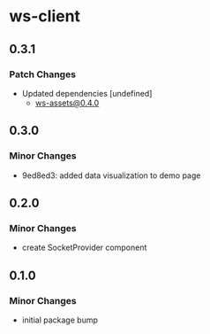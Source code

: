 # ws-client

## 0.3.1

### Patch Changes

- Updated dependencies [undefined]
  - ws-assets@0.4.0

## 0.3.0

### Minor Changes

- 9ed8ed3: added data visualization to demo page

## 0.2.0

### Minor Changes

- create SocketProvider component

## 0.1.0

### Minor Changes

- initial package bump
